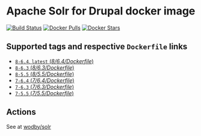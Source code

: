 # Apache Solr for Drupal docker image 

[![Build Status](https://travis-ci.org/wodby/solr.svg?branch=master)](https://travis-ci.org/wodby/solr)
[![Docker Pulls](https://img.shields.io/docker/pulls/wodby/solr.svg)](https://hub.docker.com/r/wodby/solr)
[![Docker Stars](https://img.shields.io/docker/stars/wodby/solr.svg)](https://hub.docker.com/r/wodby/solr)

## Supported tags and respective `Dockerfile` links

- [`8-6.4`, `latest` (*8/6.4/Dockerfile*)](https://github.com/wodby/solr/tree/master/8/6.4/Dockerfile)
- [`8-6.3` (*8/6.3/Dockerfile*)](https://github.com/wodby/solr/tree/master/8/6.3/Dockerfile)
- [`8-5.5` (*8/5.5/Dockerfile*)](https://github.com/wodby/solr/tree/master/8/5.5/Dockerfile)
- [`7-6.4` (*7/6.4/Dockerfile*)](https://github.com/wodby/solr/tree/master/7/6.4/Dockerfile)
- [`7-6.3` (*7/6.3/Dockerfile*)](https://github.com/wodby/solr/tree/master/7/6.3/Dockerfile)
- [`7-5.5` (*7/5.5/Dockerfile*)](https://github.com/wodby/solr/tree/master/7/5.5/Dockerfile)

## Actions

See at [wodby/solr](https://github.com/wodby/solr) 